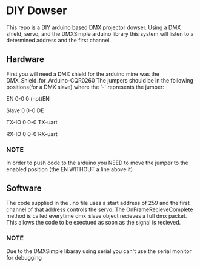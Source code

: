 # DIY Dowser
This repo is a DIY arduino based DMX projector dowser. Using a DMX shield, servo, and the DMXSimple arduino library this system will listen to a determined address and the first channel.

## Hardware
First you will need a DMX shield for the arduino mine was the DMX_Shield_for_Arduino-CQR0260
The jumpers should be in the following positions(for a DMX slave) where the '-' represents the jumper:

EN    0-0 0 (not)EN

Slave 0 0-0 DE

TX-IO 0 0-0 TX-uart

RX-IO 0 0-0 RX-uart

### NOTE
In order to push code to the arduino you NEED to move the jumper to the enabled position (the EN WITHOUT a line above it)

## Software
The code supplied in the .ino file uses a start address of 259 and the first channel of that address controls the servo. The OnFrameRecieveComplete method is called everytime dmx_slave object recieves a full dmx packet. This allows the code to be exectued as soon as the signal is recieved.

### NOTE
Due to the DMXSimple libaray using serial you can't use the serial monitor for debugging
